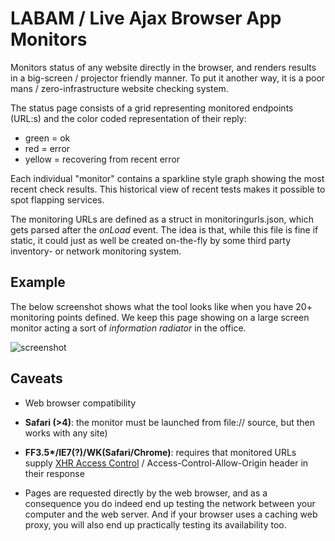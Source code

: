LABAM / Live Ajax Browser App Monitors
======================================

Monitors status of any website directly in the browser, and renders results in a big-screen / projector friendly manner. To put it another way, it is a poor mans / zero-infrastructure website checking system.

The status page consists of a grid representing monitored endpoints (URL:s) and the color coded representation of their reply: 

* green = ok
* red = error
* yellow = recovering from recent error

Each individual "monitor" contains a sparkline style graph showing the most recent check results. This historical view of recent tests makes it possible to spot flapping services.

The monitoring URLs are defined as a struct in monitoringurls.json, which gets parsed after the *onLoad* event. The idea is that, while this file is fine if static, it could just as well be created on-the-fly by some third party inventory- or network monitoring system.

Example
-------

The below screenshot shows what the tool looks like when you have 20+ monitoring points defined. We keep this page showing on a large screen monitor acting a sort of *information radiator* in the office.

![screenshot](://raw.github.com/cbrunnkvist/LABAM/docs/sample-screenshot.png)

Caveats
-------

* Web browser compatibility
 * __Safari (>4)__: the monitor must be launched from file:// source, but then works with any site)
 * __FF3.5*/IE7(?)/WK(Safari/Chrome)__: requires that monitored URLs supply [XHR Access Control][1] / Access-Control-Allow-Origin header in their response

* Pages are requested directly by the web browser, and as a consequence you do indeed end up testing the network between your computer and the web server. And if your browser uses a caching web proxy, you will also end up practically testing its availability too.


[1]: https://developer.mozilla.org/en/HTTP_access_control
